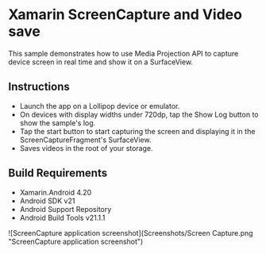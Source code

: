 
# Xamarin ScreenCapture and Video save

This sample demonstrates how to use Media Projection API to capture device screen in real time and show it on a SurfaceView.

## Instructions

* Launch the app on a Lollipop device or emulator.
* On devices with display widths under 720dp, tap the Show Log button to show the sample's log.
* Tap the start button to start capturing the screen and displaying it in the ScreenCaptureFragment's SurfaceView.
* Saves videos in the root of your storage.

## Build Requirements

* Xamarin.Android 4.20
* Android SDK v21
* Android Support Repository
* Android Build Tools v21.1.1

![ScreenCapture application screenshot](Screenshots/Screen Capture.png "ScreenCapture application screenshot")


